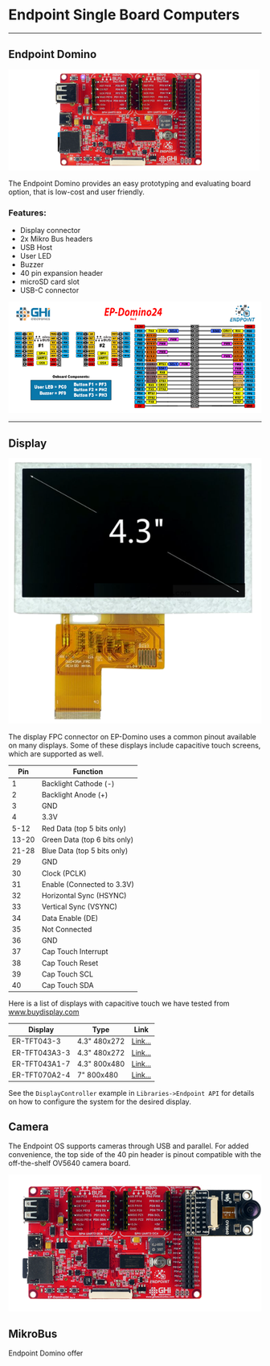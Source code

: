 # Endpoint Single Board Computers

---

## Endpoint Domino 

![Single Board Computer](images/endpoint-domino.png)

The Endpoint Domino provides an easy prototyping and evaluating board option, that is low-cost and user friendly. 

### Features:
* Display connector
* 2x Mikro Bus headers
* USB Host
* User LED
* Buzzer
* 40 pin expansion header
* microSD card slot
* USB-C connector 

[![Endpoint Domino](images/endpoint-domino-pinout.png)](pdfs/endpoint-domino-pinout.pdf)

---

## Display

![4.3 Display](images/display.png)

The display FPC connector on EP-Domino uses a common pinout available on many displays. Some of these displays include capacitive touch screens, which are supported as well.

Pin | Function
--|--
1 | Backlight Cathode (-)
2 | Backlight Anode (+)
3 | GND
4 | 3.3V
5-12 | Red Data (top 5 bits only)
13-20 | Green Data (top 6 bits only)
21-28 | Blue Data (top 5 bits only)
29 | GND
30 | Clock (PCLK)
31 | Enable (Connected to 3.3V)
32 | Horizontal Sync (HSYNC)
33 | Vertical Sync (VSYNC)
34 | Data Enable (DE)
35 | Not Connected
36 | GND
37 | Cap Touch Interrupt
38 | Cap Touch Reset
39 | Cap Touch SCL
40 | Cap Touch SDA

Here is a list of displays with capacitive touch we have tested from www.buydisplay.com

Display | Type | Link
--|--|--
ER-TFT043-3 | 4.3" 480x272 | [Link...](https://www.buydisplay.com/tft-4-3-inch-lcd-module-touchscreen-display-for-mp4-gps-480x272)
ER-TFT043A3-3 | 4.3" 480x272 | [Link...](https://www.buydisplay.com/sunlight-readable-4-3-inch-high-brightness-480x272-tft-lcd-display)
ER-TFT043A1-7 | 4.3" 800x480 | [Link...](https://www.buydisplay.com/4-3-800x480-ips-tft-lcd-module-all-viewing-optl-touchscreen-display)
ER-TFT070A2-4 | 7" 800x480 | [Link...](https://www.buydisplay.com/7-tft-lcd-touch-screen-display-module-800x480-for-mp4-gps-tablet-pc)

See the `DisplayController` example in `Libraries->Endpoint API` for details on how to configure the system for the desired display.

## Camera

The Endpoint OS supports cameras through USB and parallel. For added convenience, the top side of the 40 pin header is pinout compatible with the off-the-shelf OV5640 camera board.

![4.3 Display](images/domino-camera.png)

## MikroBus

Endpoint Domino offer


